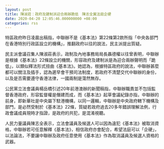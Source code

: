 ```yaml
---
layout: post
title: 陳淑莊：政府及建制派迎合兩辦跪低　陳志全冀法庭企硬
date: 2020-04-20 12:05:46.000000000 +08:00
categories: rss
---
```


特區政府昨日凌晨出稿指，中聯辦不是《基本法》第22條第2款所指「中央各部門在香港特別行政區設立的機構」，推翻政府以往的說法，民主派提出質疑。

民主派會議召集人陳淑莊表示，政制及內地事務局局長聶德權以往曾表明，中聯辦是根據《基本法》22條設立的機關，形容政府及建制派是為迎合兩辦聲明而「跪低」，以類似釋法形式扭曲《基本法》。她認為，根據特區政府的說法，中聯辦甚麼都可以關注及插手，認為遲早會干預司法制度，若政府不清楚交代中聯辦的身份，以及是否需要遵守香港法律，一國兩制是蕩然無存。

公民黨立法會議員楊岳橋引述20年前港澳辦的新聞稿指，中聯辦職責並不包括監督香港政府，形容監督權是僭建而成，而《基本法》起草會議紀錄亦指，中聯辦的前身，即新華社是中央屬下駐港機構，以同一邏輯，中聯辦是中央政府轄下機構及部門，是必然受制於《基本法》22條，質疑若政府過去20多年錯誤理解法例，行政會議成員現時才指證，是政府的共犯，是混淆視聽。

人民力量議員陳志全表示，立法會議員及候選人可以因為違犯《基本法》被取消資格，中聯辦若可任意解釋《基本法》，相信政府亦會配合，希望法庭可以「企硬」，以法論法，不要讓中聯辦及政府任意使用《基本法》作為取消議員及候選人資格的武器。
